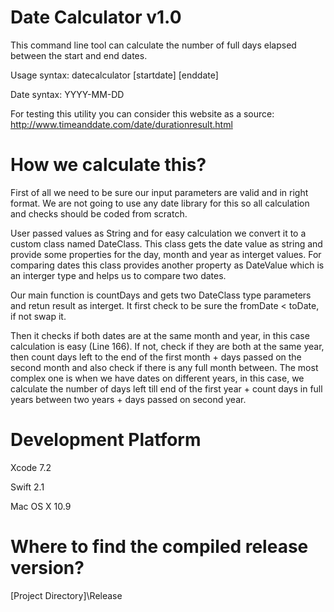 Date Calculator v1.0 
====================

This command line tool can calculate the number of full days elapsed between the start and end dates.

Usage syntax:	datecalculator [startdate] [enddate]

Date syntax:	YYYY-MM-DD


For testing this utility you can consider this website as a source:
http://www.timeanddate.com/date/durationresult.html



How we calculate this?
======================
First of all we need to be sure our input parameters are valid and in right format.
We are not going to use any date library for this so all calculation and checks should be coded from scratch.

User passed values as String and for easy calculation we convert it to a custom class named DateClass.
This class gets the date value as string and provide some properties for the day, month and year as interget values.
For comparing dates this class provides another property as DateValue which is an interger type and helps us to compare two dates.

Our main function is countDays and gets two DateClass type parameters and retun result as interget.
It first check to be sure the fromDate < toDate, if not swap it.

Then it checks if both dates are at the same month and year, in this case calculation is easy (Line 166).
If not, check if they are both at the same year, then count days left to the end of the first month + days passed on the second month and also check if there is any full month between.
The most complex one is when we have dates on different years, in this case, we calculate the number of days left till end of the first year + count days in full years between two years + days passed on second year.



Development Platform
====================
Xcode 7.2

Swift 2.1

Mac OS X 10.9



Where to find the compiled release version?
===========================================
[Project Directory]\Release
